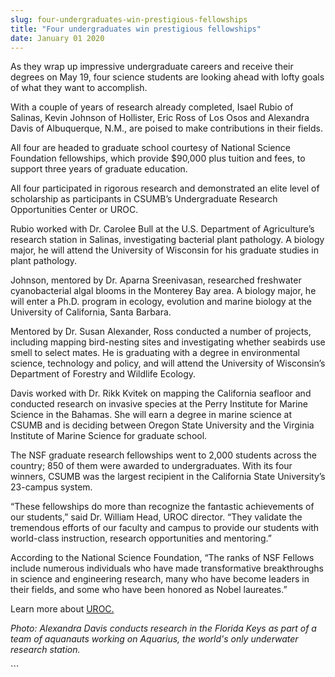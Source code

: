 ```yaml
---
slug: four-undergraduates-win-prestigious-fellowships
title: "Four undergraduates win prestigious fellowships"
date: January 01 2020
---
```


 
<p>
  As they wrap up impressive undergraduate careers and receive their degrees on
  May 19, four science students are looking ahead with lofty goals of what they
  want to accomplish.
</p>
<p>
  With a couple of years of research already completed, Isael Rubio of Salinas,
  Kevin Johnson of Hollister, Eric Ross of Los Osos and Alexandra Davis of
  Albuquerque, N.M., are poised to make contributions in their fields.
</p>
<p>
  All four are headed to graduate school courtesy of National Science Foundation
  fellowships, which provide $90,000 plus tuition and fees, to support three
  years of graduate education.
</p>
<p>
  All four participated in rigorous research and demonstrated an elite level of
  scholarship as participants in CSUMB’s Undergraduate Research Opportunities
  Center or UROC.
</p>
<p>
  Rubio worked with Dr. Carolee Bull at the U.S. Department of Agriculture’s
  research station in Salinas, investigating bacterial plant pathology. A
  biology major, he will attend the University of Wisconsin for his graduate
  studies in plant pathology.
</p>
<p>
  Johnson, mentored by Dr. Aparna Sreenivasan, researched freshwater
  cyanobacterial algal blooms in the Monterey Bay area. A biology major, he will
  enter a Ph.D. program in ecology, evolution and marine biology at the
  University of California, Santa Barbara.
</p>
<p>
  Mentored by Dr. Susan Alexander, Ross conducted a number of projects,
  including mapping bird-nesting sites and investigating whether seabirds use
  smell to select mates. He is graduating with a degree in environmental
  science, technology and policy, and will attend the University of Wisconsin’s
  Department of Forestry and Wildlife Ecology.
</p>
<p>
  Davis worked with Dr. Rikk Kvitek on mapping the California seafloor and
  conducted research on invasive species at the Perry Institute for Marine
  Science in the Bahamas. She will earn a degree in marine science at CSUMB and
  is deciding between Oregon State University and the Virginia Institute of
  Marine Science for graduate school.
</p>
<p>
  The NSF graduate research fellowships went to 2,000 students across the
  country; 850 of them were awarded to undergraduates. With its four winners,
  CSUMB was the largest recipient in the California State University’s 23-campus
  system.
</p>
<p>
  “These fellowships do more than recognize the fantastic achievements of our
  students,” said Dr. William Head, UROC director. “They validate the tremendous
  efforts of our faculty and campus to provide our students with world-class
  instruction, research opportunities and mentoring.”
</p>
<p>
  According to the National Science Foundation, “The ranks of NSF Fellows
  include numerous individuals who have made transformative breakthroughs in
  science and engineering research, many who have become leaders in their
  fields, and some who have been honored as Nobel laureates.”
</p>
<p>Learn more about <a href="https://uroc.csumb.edu/">UROC. </a></p>
<p>
  <em
    >Photo: Alexandra Davis conducts research in the Florida Keys as part of a
    team of aquanauts working on Aquarius, the world's only underwater research
    station.</em
  >
</p>
<p></p>
```
